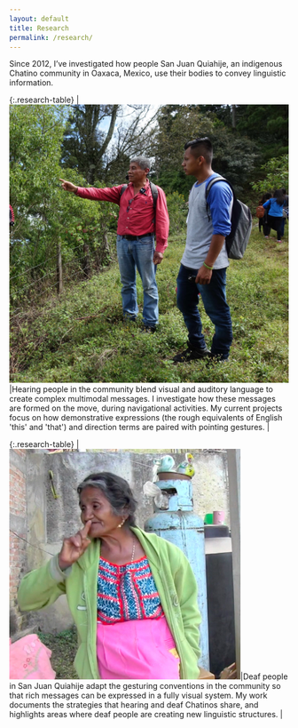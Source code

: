 ```yaml
---
layout: default
title: Research
permalink: /research/
---
```


Since 2012, I’ve investigated how people San Juan Quiahije, an indigenous Chatino community in Oaxaca, Mexico, use their bodies to convey linguistic information.  


{:.research-table}
|<img class="side-picture-square" src="/Images/Recorrido_smaller.jpg">|Hearing people in the community blend visual and auditory language to create complex multimodal messages.  I investigate how these messages are formed on the move, during navigational activities. My current projects focus on how demonstrative expressions (the rough equivalents of English 'this' and 'that') and direction terms are paired with pointing gestures. |



{:.research-table}
|<img class="side-picture-square" src="/Images/CHAT_NEG1.jpg">|Deaf people in San Juan Quiahije adapt the gesturing conventions in the community so that rich messages can be expressed in a fully visual system. My work documents the strategies that hearing and deaf Chatinos share, and highlights areas where deaf people are creating new linguistic structures. |  

&nbsp;
